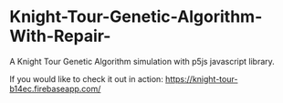 # Knight-Tour-Genetic-Algorithm-With-Repair-
A Knight Tour Genetic Algorithm simulation with p5js javascript library.

If you would like to check it out in action:
https://knight-tour-b14ec.firebaseapp.com/
